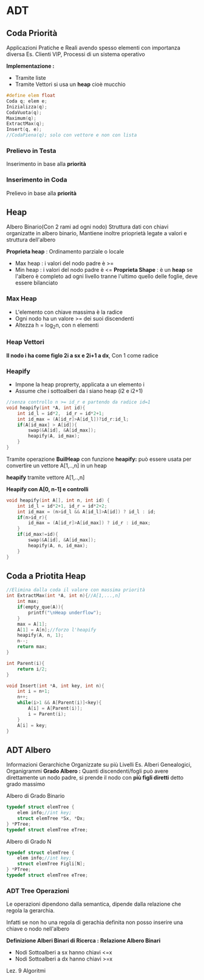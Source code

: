 # ADT
## Coda Priorità

Applicazioni Pratiche e Reali avendo spesso elementi con importanza diversa 
Es. Clienti VIP, Processi di un sistema operativo

**Implementazione :** 
 - Tramite liste
 - Tramite Vettori si usa un **heap** cioè mucchio  
```c
#define elem float
Coda q; elem e;
Inizializza(q);
CodaVuota(q);
Maximum(q);
ExtractMax(q);
Insert(q, e);
//CodaPiena(q); solo con vettore e non con lista
```
### Prelievo in Testa
Inserimento in base alla **priorità**
### Inserimento in Coda
Prelievo in base alla **priorità**
## Heap
Albero Binario(Con 2 rami ad ogni nodo)
Struttura dati con chiavi organizatte in albero binario,
Mantiene inoltre prioprietà legate a valori e struttura dell'albero

**Proprieta heap** : Ordinamento parziale o locale
 - Max heap : i valori del nodo padre è >=
 - Min heap : i valori del nodo padre è <=
**Proprieta Shape** : è un **heap** se l'albero è completo ad ogni livello tranne l'ultimo quello delle foglie, deve essere bilanciato

### Max Heap
 - L'elemento con chiave massima è la radice
 - Ogni nodo ha un valore >= dei suoi discendenti
 - Altezza h = log<sub>2</sub>n, con n elementi

### Heap Vettori
**Il nodo i ha come figlo 2i a sx e 2i+1 a dx**, Con 1 come radice

### Heapify
 - Impone la heap proprerty, applicata a un elemento i
 - Assume che i sottoalberi da i siano heap (i2 e i2+1)


```c
//senza controllo n >= id_r e partendo da radice id=1
void heapify(int *A, int id){
    int id_l = id*2,  id_r = id*2+1;
    int id_max = (A[id_r]>A[id_l])?id_r:id_l;
    if(A[id_max] > A[id]){
        swap(&A[id], &A[id_max]);
        heapify(A, id_max);
    }
}
```
Tramite operazione **BuilHeap** con funzione **heapify:** può essere usata per convertire un vettore A[1,..,n] in un heap

**heapify** tramite vettore A[1,..,n]

**Heapify con A[0, n-1] e controlli**
```c
void heapify(int A[], int n, int id) {
    int id_l = id*2+1, id_r = id*2+2;
    int id_max = (n>id_l && A[id_l]>A[id]) ? id_l : id;
    if(n>id_r){
        id_max = (A[id_r]>A[id_max]) ? id_r : id_max;
    }
    if(id_max!=id){
        swap(&A[id], &A[id_max]);
        heapify(A, n, id_max);
    }
}
```
## Coda a Priotita Heap
```c
//Elimina dalla coda il valore con massima priorità
int ExtractMax(int *A, int n){//A[1,...,n]
    int max;
    if(empty_que(A)){
        printf("\nHeap underflow");
    }
    max = A[1];
    A[1] = A[n];//forzo l'heapify
    heapify(A, n, 1);
    n--;
    return max;    
}

int Parent(i){
    return i/2;
}

void Insert(int *A, int key, int n){
    int i = n+1;
    n++;
    while(i>1 && A[Parent(i)]<key){
        A[i] = A[Parent(i)];
        i = Parent(i);
    }
    A[i] = key;
}
```
## ADT Albero
Informazioni Gerarchiche Organizzate su più Livelli 
Es. Alberi Genealogici, Organigrammi
**Grado Albero :** Quanti discendenti/fogli può avere direttamente un nodo padre, si prende il nodo con **più figli diretti** detto grado massimo

Albero di Grado Binario
```c
typedef struct elemTree {
    elem info;//int key;
    struct elemTree *Sx, *Dx;
} *PTree;
typedef struct elemTree eTree;
```


Albero di Grado N
```c
typedef struct elemTree {
    elem info;//int key;
    struct elemTree Figli[N];
} *PTree;
typedef struct elemTree eTree;
```
### ADT Tree Operazioni
Le operazioni dipendono dalla semantica, dipende dalla relazione che regola la gerarchia.

Infatti se non ho una regola di gerachia definita non posso inserire una chiave o nodo nell'albero

**Definizione Alberi Binari di Ricerca :** 
**Relazione Albero Binari**
 - Nodi Sottoalberi a sx hanno chiavi <=x
 - Nodi Sottoalberi a dx hanno chiavi >=x

Lez. 9 Algoritmi